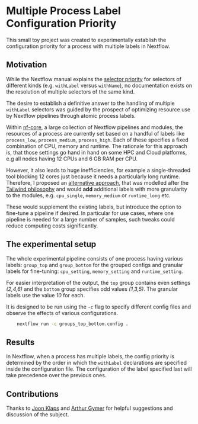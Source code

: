 # Multiple Process Label Configuration Priority

This small toy project was created to experimentally establish the configuration priority for a process with multiple labels in Nextflow.

## Motivation

While the Nextflow manual explains the [selector priority](https://nextflow.io/docs/latest/config.html#selector-priority) for selectors of different kinds (e.g. `withLabel` versus `withName`), no documentation exists on the resolution of multiple selectors of the same kind.

The desire to establish a definitive answer to the handling of multiple `withLabel` selectors was guided by the prospect of optimizing resource use by Nextflow pipelines through atomic process labels.

Within [nf-core](https://nf-co.re/modules), a large collection of Nextflow pipelines and modules, the resources of a process are currently set based on a handful of labels like `process_low`, `process_medium`, `process_high`. Each of these specifies a fixed combination of CPU, memory and runtime. The rationale for this approach is, that those settings go hand in hand on some HPC and Cloud platforms, e.g all nodes having 12 CPUs and 6 GB RAM per CPU.

However, it also leads to huge inefficiencies, for example a single-threaded tool blocking 12 cores just because it needs a particularly long runtime. Therefore, I proposed an [alternative approach](https://nfcore.slack.com/archives/CJRH30T6V/p1680090424544209), that was modelled after the [Tailwind philosophy](https://tailwindcss.com/) and would **add** additional labels with more granularity to the modules, e.g. `cpu_single`, `memory_medium` or  `runtime_long` etc.

These would supplement the existing labels, but introduce the option to fine-tune a pipeline if desired. In particular for use cases, where one pipeline is needed for a large number of samples, such tweaks could reduce computing costs significantly.

## The experimental setup

The whole experimental pipeline consists of one process having various labels: `group_top` and `group_bottom` for the grouped configs and granular labels for fine-tuning: `cpu_setting`, `memory_setting` and `runtime_setting`.

For easier interpretation of the output, the `top` group contains even settings _(2,4,6)_ and the `bottom` group specifies odd values _(1,3,5)_. The granular labels use the value _10_ for each.

It is designed to be run using the `-c` flag to specify different config files and observe the effects of various configurations.

```bash
    nextflow run -c groups_top_bottom.config .
```

## Results

In Nextflow, when a process has multiple labels, the config priority is determined by the order in which the `withLabel` declarations are specified inside the configuration file. The configuration of the label specified last will take precedence over the previous ones.

## Contributions

Thanks to [Joon Klaps](https://github.com/Joon-Klaps) and [Arthur Gymer](https://github.com/awgymer) for helpful suggestions and discussion of the subject.
